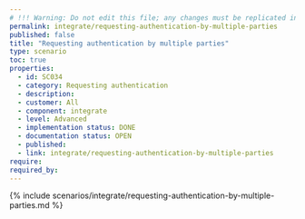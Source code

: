 ```yaml
---
# !!! Warning: Do not edit this file; any changes must be replicated in Excel !!! 
permalink: integrate/requesting-authentication-by-multiple-parties
published: false
title: "Requesting authentication by multiple parties"
type: scenario
toc: true
properties:
  - id: SC034
  - category: Requesting authentication
  - description:
  - customer: All
  - component: integrate
  - level: Advanced
  - implementation status: DONE
  - documentation status: OPEN
  - published:
  - link: integrate/requesting-authentication-by-multiple-parties
require:
required_by:
---
```


{% include scenarios/integrate/requesting-authentication-by-multiple-parties.md %}
